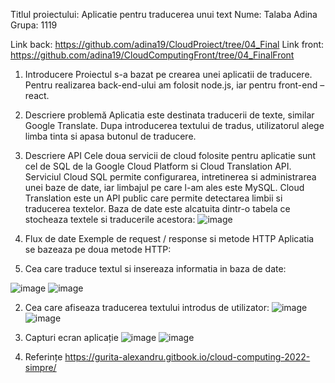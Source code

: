 Titlul proiectului: Aplicatie pentru traducerea unui text
Nume: Talaba Adina
Grupa: 1119

Link back: https://github.com/adina19/CloudProiect/tree/04_Final
Link front: https://github.com/adina19/CloudComputingFront/tree/04_FinalFront


1. Introducere
Proiectul s-a bazat pe crearea unei aplicatii de traducere. Pentru realizarea back-end-ului am folosit node.js, iar pentru front-end – react.
2.  Descriere problemă 
Aplicatia este destinata traducerii de texte, similar Google Translate. Dupa introducerea textului de tradus, utilizatorul alege limba tinta si apasa butonul de traducere.
3. Descriere API 
Cele doua servicii de cloud folosite pentru aplicatie sunt cel de SQL de la Google Cloud Platform si Cloud Translation API. Serviciul Cloud SQL permite configurarea, intretinerea si administrarea unei baze de date, iar limbajul pe care l-am ales este MySQL. Cloud Translation este un API public care permite detectarea limbii si traducerea textelor.
Baza de date este alcatuita dintr-o tabela ce stocheaza textele si traducerile acestora:
 ![image](https://user-images.githubusercontent.com/75979307/168481678-573c9f4f-61ba-4070-b4d4-317b50a5d198.png)

 
4. Flux de date 
Exemple de request / response si metode HTTP
Aplicatia se bazeaza pe doua metode HTTP:
1. Cea care traduce textul si insereaza informatia in baza de date:
 
![image](https://user-images.githubusercontent.com/75979307/168481728-d6a8e20a-d61a-461c-a1b0-a3c0fc178056.png)
![image](https://user-images.githubusercontent.com/75979307/168481731-0059216e-3b66-4364-8711-e16c139c079c.png)

 
2. Cea care afiseaza traducerea textului introdus de utilizator:
 ![image](https://user-images.githubusercontent.com/75979307/168481736-1584f8ec-7e2f-40ca-b86f-9e4c1178bd4d.png)
![image](https://user-images.githubusercontent.com/75979307/168481742-404f9164-9370-4aa8-a23e-34de35a66590.png)

 
5. Capturi ecran aplicație 
 ![image](https://user-images.githubusercontent.com/75979307/168481753-33f3794f-23ff-4f02-b6ee-c74e2c48a926.png)
![image](https://user-images.githubusercontent.com/75979307/168481760-f425deda-d2c7-40e6-8961-3d9d51973824.png)

 
6. Referințe
https://gurita-alexandru.gitbook.io/cloud-computing-2022-simpre/

